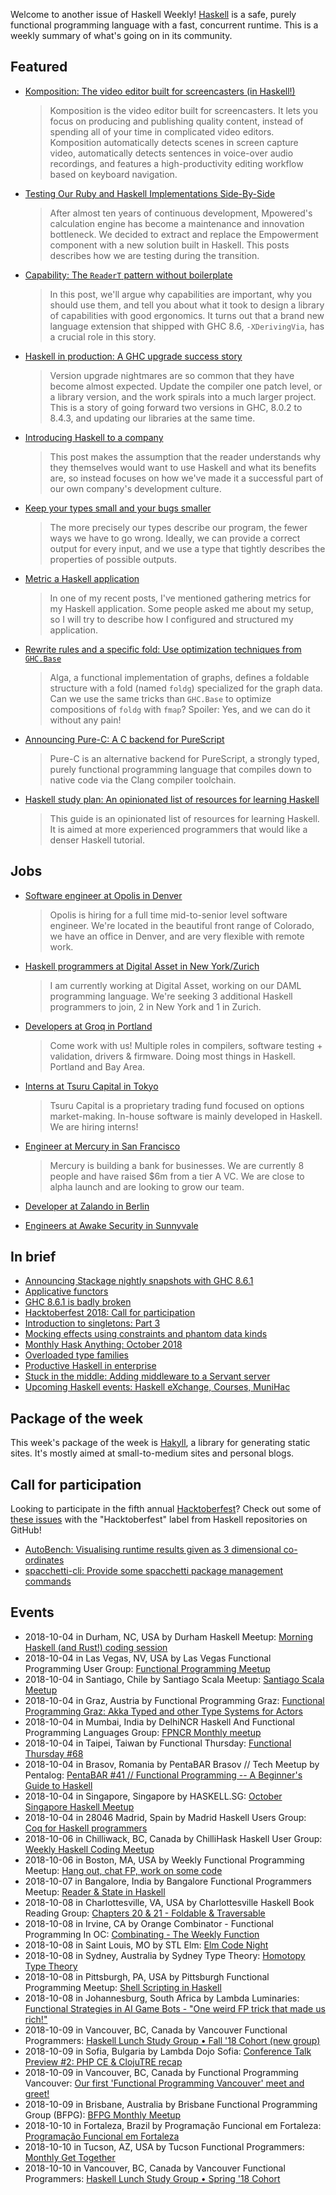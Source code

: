 Welcome to another issue of Haskell Weekly!
[Haskell](https://www.haskell.org) is a safe, purely functional programming language with a fast, concurrent runtime.
This is a weekly summary of what's going on in its community.

## Featured

-   [Komposition: The video editor built for screencasters (in Haskell!)](https://owickstrom.github.io/komposition/)

    > Komposition is the video editor built for screencasters. It lets you focus on producing and publishing quality content, instead of spending all of your time in complicated video editors. Komposition automatically detects scenes in screen capture video, automatically detects sentences in voice-over audio recordings, and features a high-productivity editing workflow based on keyboard navigation.

-   [Testing Our Ruby and Haskell Implementations Side-By-Side](https://blog.mpowered.team/posts/2018-testing-ruby-haskell-implementations.html)

    > After almost ten years of continuous development, Mpowered's calculation engine has become a maintenance and innovation bottleneck. We decided to extract and replace the Empowerment component with a new solution built in Haskell. This posts describes how we are testing during the transition.

-   [Capability: The `ReaderT` pattern without boilerplate](https://www.tweag.io/posts/2018-10-04-capability.html)

    > In this post, we'll argue why capabilities are important, why you should use them, and tell you about what it took to design a library of capabilities with good ergonomics. It turns out that a brand new language extension that shipped with GHC 8.6, `-XDerivingVia`, has a crucial role in this story.

-   [Haskell in production: A GHC upgrade success story](https://engineering.itpro.tv/2018/09/28/haskell-in-production-a-ghc-upgrade-success-story/)

    > Version upgrade nightmares are so common that they have become almost expected. Update the compiler one patch level, or a library version, and the work spirals into a much larger project. This is a story of going forward two versions in GHC, 8.0.2 to 8.4.3, and updating our libraries at the same time.

-   [Introducing Haskell to a company](https://alasconnect.github.io/blog/posts/2018-10-02-introducing-haskell-to-a-company.html)

    > This post makes the assumption that the reader understands why they themselves would want to use Haskell and what its benefits are, so instead focuses on how we've made it a successful part of our own company's development culture.

-   [Keep your types small and your bugs smaller](https://www.parsonsmatt.org/2018/10/02/small_types.html)

    > The more precisely our types describe our program, the fewer ways we have to go wrong. Ideally, we can provide a correct output for every input, and we use a type that tightly describes the properties of possible outputs.

-   [Metric a Haskell application](https://qnikst.github.io/posts/2018-10-29-metrics-haskell.html)

    > In one of my recent posts, I've mentioned gathering metrics for my Haskell application. Some people asked me about my setup, so I will try to describe how I configured and structured my application.

-   [Rewrite rules and a specific fold: Use optimization techniques from `GHC.Base`](https://blog.nyarlathotep.one/2018/09/rewrite-rules-and-a-specific-fold/)

    > Alga, a functional implementation of graphs, defines a foldable structure with a fold (named `foldg`) specialized for the graph data. Can we use the same tricks than `GHC.Base` to optimize compositions of `foldg` with `fmap`? Spoiler: Yes, and we can do it without any pain!

-   [Announcing Pure-C: A C backend for PureScript](https://medium.com/@felixschlitter/announcing-pure-c-a-c-backend-for-purescript-c6bc05562fde)

    > Pure-C is an alternative backend for PureScript, a strongly typed, purely functional programming language that compiles down to native code via the Clang compiler toolchain.

-   [Haskell study plan: An opinionated list of resources for learning Haskell](https://github.com/soupi/haskell-study-plan/tree/6490a5a89f24adae860ad0e2afe2a87c8bc58e0a)

    > This guide is an opinionated list of resources for learning Haskell. It is aimed at more experienced programmers that would like a denser Haskell tutorial.

## Jobs

-   [Software engineer at Opolis in Denver](https://twitter.com/mattoflambda/status/1045784193953718272)

    > Opolis is hiring for a full time mid-to-senior level software engineer. We're located in the beautiful front range of Colorado, we have an office in Denver, and are very flexible with remote work.

-   [Haskell programmers at Digital Asset in New York/Zurich](https://neilmitchell.blogspot.com/2018/10/full-time-haskell-jobs-in-zurichnew.html)

    > I am currently working at Digital Asset, working on our DAML programming language. We're seeking 3 additional Haskell programmers to join, 2 in New York and 1 in Zurich.

-   [Developers at Groq in Portland](https://twitter.com/pike7464/status/1044974652634718208)

    > Come work with us! Multiple roles in compilers, software testing + validation, drivers & firmware. Doing most things in Haskell. Portland and Bay Area.

-   [Interns at Tsuru Capital in Tokyo](https://www.tsurucapital.com/en/)

    > Tsuru Capital is a proprietary trading fund focused on options market-making. In-house software is mainly developed in Haskell. We are hiring interns!

-   [Engineer at Mercury in San Francisco](https://np.reddit.com/r/haskell/comments/9kiyqy/mercury_is_hiring_an_engineer_sf_fulltime/)

    > Mercury is building a bank for businesses. We are currently 8 people and have raised $6m from a tier A VC. We are close to alpha launch and are looking to grow our team.

-   [Developer at Zalando in Berlin](https://twitter.com/markeibes/status/1042457695767486465)

-   [Engineers at Awake Security in Sunnyvale](https://jobs.lever.co/awake-security)

## In brief

-   [Announcing Stackage nightly snapshots with GHC 8.6.1](https://www.stackage.org/blog/2018/09/announce-ghc-8.6-on-nightlies)
-   [Applicative functors](http://blog.ploeh.dk/2018/10/01/applicative-functors/)
-   [GHC 8.6.1 is badly broken](https://np.reddit.com/r/haskell/comments/9ksch6/ghc_861_is_badly_broken/)
-   [Hacktoberfest 2018: Call for participation](https://kowainik.github.io/posts/2018-10-01-hacktoberfest)
-   [Introduction to singletons: Part 3](https://blog.jle.im/entry/introduction-to-singletons-3.html)
-   [Mocking effects using constraints and phantom data kinds](https://chrispenner.ca/posts/mock-effects-with-data-kinds)
-   [Monthly Hask Anything: October 2018](https://np.reddit.com/r/haskell/comments/9k803d/monthly_hask_anything_october_2018/)
-   [Overloaded type families](https://blog.poisson.chat/posts/2018-09-29-overloaded-families.html)
-   [Productive Haskell in enterprise](https://alasconnect.github.io/blog/posts/2018-10-04-productive-haskell-in-enterprise.html)
-   [Stuck in the middle: Adding middleware to a Servant server](https://mmhaskell.com/blog/2018/10/8/stuck-in-the-middle-adding-middleware-to-a-servant-server)
-   [Upcoming Haskell events: Haskell eXchange, Courses, MuniHac](https://www.well-typed.com/blog/2018/10/upcoming-haskell-events-haskell-exchange-courses-munihac/)

## Package of the week

This week's package of the week is [Hakyll](https://jaspervdj.be/hakyll/),
a library for generating static sites.
It's mostly aimed at small-to-medium sites and personal blogs.

## Call for participation

Looking to participate in the fifth annual [Hacktoberfest](https://hacktoberfest.digitalocean.com)?
Check out some of [these issues](https://github.com/issues?q=language%3Ahaskell+label%3Ahacktoberfest+is%3Aissue+is%3Aopen+archived%3Afalse) with the "Hacktoberfest" label from Haskell repositories on GitHub!

-   [AutoBench: Visualising runtime results given as 3 dimensional co-ordinates](https://github.com/mathandley/AutoBench/issues/12)
-   [spacchetti-cli: Provide some spacchetti package management commands](https://github.com/justinwoo/spacchetti-cli/issues/4)

## Events

- 2018-10-04 in Durham, NC, USA by Durham Haskell Meetup: [Morning Haskell (and Rust!) coding session](https://www.meetup.com/Durham-Haskell-Meetup/events/255088697/)
- 2018-10-04 in Las Vegas, NV, USA by Las Vegas Functional Programming User Group: [Functional Programming Meetup](https://www.meetup.com/las-vegas-functional-programming/events/255080695/)
- 2018-10-04 in Santiago, Chile by Santiago Scala Meetup: [Santiago Scala Meetup](https://www.meetup.com/Santiago-Scala-Meetup/events/254288512/)
- 2018-10-04 in Graz, Austria by Functional Programming Graz: [Functional Programming Graz: Akka Typed and other Type Systems for Actors](https://www.meetup.com/Functional-Programming-Graz/events/253642458/)
- 2018-10-04 in Mumbai, India by DelhiNCR Haskell And Functional Programming Languages Group: [FPNCR Monthly meetup](https://www.meetup.com/DelhiNCR-Haskell-And-Functional-Programming-Languages-Group/events/254707913/)
- 2018-10-04 in Taipei, Taiwan by Functional Thursday: [Functional Thursday #68](https://www.meetup.com/Functional-Thursday/events/254877031/)
- 2018-10-04 in Brasov, Romania by PentaBAR Brasov // Tech Meetup by Pentalog: [PentaBAR #41 // Functional Programming -- A Beginner's Guide to Haskell](https://www.meetup.com/PentaBAR-Tech-Meetup-by-Pentalog/events/254959285/)
- 2018-10-04 in Singapore, Singapore by HASKELL.SG: [October Singapore Haskell Meetup](https://www.meetup.com/HASKELL-SG/events/254398860/)
- 2018-10-04 in 28046 Madrid, Spain by Madrid Haskell Users Group: [Coq for Haskell programmers](https://www.meetup.com/Haskell-MAD/events/254067999/)
- 2018-10-06 in Chilliwack, BC, Canada by ChilliHask Haskell User Group: [Weekly Haskell Coding Meetup](https://www.meetup.com/BC-HUG/events/254742881/)
- 2018-10-06 in Boston, MA, USA by Weekly Functional Programming Meetup: [Hang out, chat FP, work on some code](https://www.meetup.com/Weekly-Functional-Programming-Meetup/events/253684630/)
- 2018-10-07 in Bangalore, India by Bangalore Functional Programmers Meetup: [Reader & State in Haskell](https://www.meetup.com/Bangalore-Functional-Programmers-Meetup/events/254931981/)
- 2018-10-08 in Charlottesville, VA, USA by Charlottesville Haskell Book Reading Group: [Chapters 20 & 21 - Foldable & Traversable](https://www.meetup.com/Charlottesville-Haskell-Book-Reading-Group/events/255196350/)
- 2018-10-08 in Irvine, CA by Orange Combinator - Functional Programming In OC: [Combinating - The Weekly Function](https://www.meetup.com/orange-combinator/events/254825492/)
- 2018-10-08 in Saint Louis, MO by STL Elm: [Elm Code Night](https://www.meetup.com/STLElm/events/255009987/)
- 2018-10-08 in Sydney, Australia by Sydney Type Theory: [Homotopy Type Theory](https://www.meetup.com/Sydney-Type-Theory/events/254748533/)
- 2018-10-08 in Pittsburgh, PA, USA by Pittsburgh Functional Programming Meetup: [Shell Scripting in Haskell](https://www.meetup.com/Pittsburgh-Functional-Programming-Meetup/events/254555001/)
- 2018-10-08 in Johannesburg, South Africa by Lambda Luminaries: [Functional Strategies in AI Game Bots - "One weird FP trick that made us rich!"](https://www.meetup.com/lambda-luminaries/events/251751461/)
- 2018-10-09 in Vancouver, BC, Canada by Vancouver Functional Programmers: [Haskell Lunch Study Group • Fall '18 Cohort (new group)](https://www.meetup.com/Vancouver-Functional-Programmers/events/255206495/)
- 2018-10-09 in Sofia, Bulgaria by Lambda Dojo Sofia: [Conference Talk Preview #2: PHP CE & ClojuTRE recap](https://www.meetup.com/Lambda-Dojo-Sofia/events/254956726/)
- 2018-10-09 in Vancouver, BC, Canada by Functional Programming Vancouver: [Our first 'Functional Programming Vancouver' meet and greet!](https://www.meetup.com/Functional-Programming-Vancouver/events/255182237/)
- 2018-10-09 in Brisbane, Australia by Brisbane Functional Programming Group (BFPG): [BFPG Monthly Meetup](https://www.meetup.com/Brisbane-Functional-Programming-Group/events/252854883/)
- 2018-10-10 in Fortaleza, Brazil by Programação Funcional em Fortaleza: [Programação Funcional em Fortaleza](https://www.meetup.com/FOR-Fun/events/255086328/)
- 2018-10-10 in Tucson, AZ, USA by Tucson Functional Programmers: [Monthly Get Together](https://www.meetup.com/Tucson-Functional-Programmers/events/254803301/)
- 2018-10-10 in Vancouver, BC, Canada by Vancouver Functional Programmers: [Haskell Lunch Study Group • Spring '18 Cohort](https://www.meetup.com/Vancouver-Functional-Programmers/events/255206466/)
